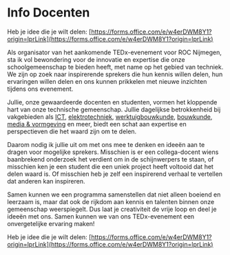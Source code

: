 # Info Docenten

Heb je idee die je wilt delen: [https://forms.office.com/e/w4erDWM8Y1?origin=lprLink](https://forms.office.com/e/w4erDWM8Y1?origin=lprLink)

Als organisator van het aankomende TEDx-evenement voor ROC Nijmegen, sta ik vol bewondering voor de innovatie en expertise die onze schoolgemeenschap te bieden heeft, met name op het gebied van techniek. We zijn op zoek naar inspirerende sprekers die hun kennis willen delen, hun ervaringen willen delen en ons kunnen prikkelen met nieuwe inzichten tijdens ons evenement.

Jullie, onze gewaardeerde docenten en studenten, vormen het kloppende hart van onze technische gemeenschap. Jullie dagelijkse betrokkenheid bij vakgebieden als [ICT](presentatie-aan-de-teams/team-ict-roc-nijmegen.md), [elektrotechniek](presentatie-aan-de-teams/team-metaal-elektro-en-installatietechniek-roc-nijmegen.md), [werktuigbouwkunde](presentatie-aan-de-teams/team-metaal-elektro-en-installatietechniek-roc-nijmegen.md), [bouwkunde](presentatie-aan-de-teams/team-bouw-and-infra-roc-nijmegen.md), [media & vormgeving](presentatie-aan-de-teams/team-media-vormgeving-roc-nijmegen.md) en meer, biedt een schat aan expertise en perspectieven die het waard zijn om te delen.

Daarom nodig ik jullie uit om met ons mee te denken en ideeën aan te dragen voor mogelijke sprekers. Misschien is er een collega-docent wiens baanbrekend onderzoek het verdient om in de schijnwerpers te staan, of misschien ken je een student die een uniek project heeft voltooid dat het delen waard is. Of misschien heb je zelf een inspirerend verhaal te vertellen dat anderen kan inspireren.

Samen kunnen we een programma samenstellen dat niet alleen boeiend en leerzaam is, maar dat ook de rijkdom aan kennis en talenten binnen onze gemeenschap weerspiegelt. Dus laat je creativiteit de vrije loop en deel je ideeën met ons. Samen kunnen we van ons TEDx-evenement een onvergetelijke ervaring maken!

Heb je idee die je wilt delen: [https://forms.office.com/e/w4erDWM8Y1?origin=lprLink](https://forms.office.com/e/w4erDWM8Y1?origin=lprLink)
